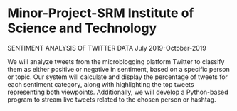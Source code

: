 # Minor-Project-SRM Institute of Science and Technology
SENTIMENT ANALYSIS OF TWITTER DATA                                                                                                                                                              July 2019-October-2019

We will analyze tweets from the microblogging platform Twitter to classify them as either positive or negative in sentiment, based on a specific person or topic. Our system will calculate and display the percentage of tweets for each sentiment category, along with highlighting the top tweets representing both viewpoints. Additionally, we will develop a Python-based program to stream live tweets related to the chosen person or hashtag.
